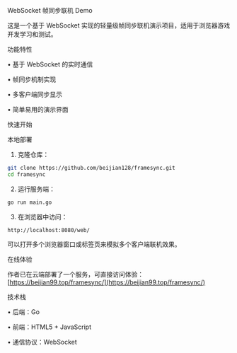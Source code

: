 WebSocket 帧同步联机 Demo

这是一个基于 WebSocket 实现的轻量级帧同步联机演示项目，适用于浏览器游戏开发学习和测试。

功能特性

• 基于 WebSocket 的实时通信

• 帧同步机制实现

• 多客户端同步显示

• 简单易用的演示界面


快速开始

本地部署

1. 克隆仓库：
```bash
git clone https://github.com/beijian128/framesync.git
cd framesync
```

2. 运行服务端：
```bash
go run main.go
```

3. 在浏览器中访问：
```
http://localhost:8080/web/
```

可以打开多个浏览器窗口或标签页来模拟多个客户端联机效果。

在线体验

作者已在云端部署了一个服务，可直接访问体验：
[https://beijian99.top/framesync/](https://beijian99.top/framesync/)

技术栈

• 后端：Go 

• 前端：HTML5 + JavaScript

• 通信协议：WebSocket
